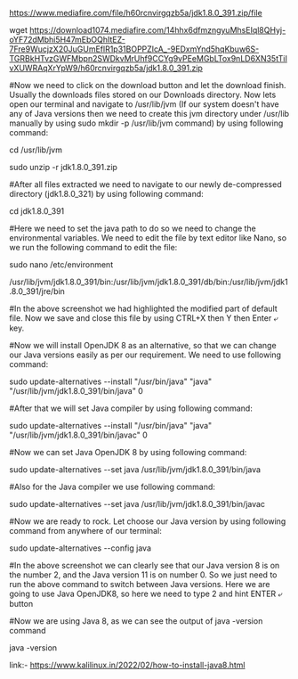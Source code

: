 https://www.mediafire.com/file/h60rcnvirgqzb5a/jdk1.8.0_391.zip/file

wget https://download1074.mediafire.com/14hhx6dfmzngyuMhsEIql8QHyj-oYF72dMbhi5H47mEbOQhItEZ-7Fre9WucjzX20JuGUmEflR1p31BOPPZIcA_-9EDxmYnd5hqKbuw6S-TGRBkHTvzGWFMbpn2SWDkvMrUhf9CCYg9vPEeMGbLTox9nLD6XN35tTiIvXUWRAqXrYpW9/h60rcnvirgqzb5a/jdk1.8.0_391.zip

#Now we need to click on the download button and let the download finish. Usually the downloads files stored on our Downloads directory. Now lets open our terminal and navigate to /usr/lib/jvm (If our system doesn't have any of Java versions then we need to create this jvm directory under /usr/lib manually by using sudo mkdir -p /usr/lib/jvm command) by using following command:

cd /usr/lib/jvm

sudo unzip -r jdk1.8.0_391.zip

#After all files extracted we need to navigate to our newly de-compressed directory (jdk1.8.0_321) by using following command:

cd jdk1.8.0_391

#Here we need to set the java path to do so we need to change the environmental variables. We need to edit the file by text editor like Nano, so we run the following command to edit the file:

sudo nano /etc/environment

/usr/lib/jvm/jdk1.8.0_391/bin:/usr/lib/jvm/jdk1.8.0_391/db/bin:/usr/lib/jvm/jdk1.8.0_391/jre/bin

#In the above screenshot we had highlighted the modified part of default file. Now we save and close this file by using CTRL+X then Y then Enter ⤶ key.

#Now we will install OpenJDK 8 as an alternative, so that we can change our Java versions easily as per our requirement. We need to use following command:

sudo update-alternatives --install  "/usr/bin/java" "java" "/usr/lib/jvm/jdk1.8.0_391/bin/java" 0

#After that we will set Java compiler by using following command:

sudo update-alternatives --install  "/usr/bin/java" "java" "/usr/lib/jvm/jdk1.8.0_391/bin/javac" 0

#Now we can set Java OpenJDK 8 by using following command:

sudo update-alternatives --set java /usr/lib/jvm/jdk1.8.0_391/bin/java

#Also for the Java compiler we use following command:

sudo update-alternatives --set java /usr/lib/jvm/jdk1.8.0_391/bin/javac

#Now we are ready to rock. Let choose our Java version by using following command from anywhere of our terminal:

sudo update-alternatives --config java

#In the above screenshot we can clearly see that our Java version 8 is on the number 2, and the Java version 11 is on number 0. So we just need to run the above command to switch between Java versions. Here we are going to use Java OpenJDK8, so here we need to type 2 and hint ENTER ⤶ button

#Now we are using Java 8, as we can see the output of java -version command

java -version

link:- https://www.kalilinux.in/2022/02/how-to-install-java8.html
